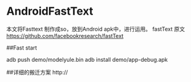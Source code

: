 # AndroidFastText

本文将Fasttext 制作成so，放到Android apk中，进行运用。
fastText 原文
https://github.com/facebookresearch/fastText

##Fast start

adb push demo/modelyule.bin
adb install demo/app-debug.apk

##详细的搬迁方案
http://


